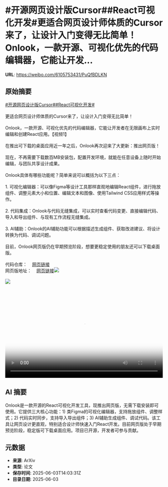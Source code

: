 # #开源网页设计版Cursor##React可视化开发#更适合网页设计师体质的Cursor来了，让设计入门变得无比简单！Onlook，一款开源、可视化优先的代码编辑器，它能让开发...

**URL**: https://weibo.com/6105753431/PuQfBDLKN

## 原始摘要

<a href="https://m.weibo.cn/search?containerid=231522type%3D1%26t%3D10%26q%3D%23%E5%BC%80%E6%BA%90%E7%BD%91%E9%A1%B5%E8%AE%BE%E8%AE%A1%E7%89%88Cursor%23&amp;extparam=%23%E5%BC%80%E6%BA%90%E7%BD%91%E9%A1%B5%E8%AE%BE%E8%AE%A1%E7%89%88Cursor%23" data-hide=""><span class="surl-text">#开源网页设计版Cursor#</span></a><a href="https://m.weibo.cn/search?containerid=231522type%3D1%26t%3D10%26q%3D%23React%E5%8F%AF%E8%A7%86%E5%8C%96%E5%BC%80%E5%8F%91%23&amp;extparam=%23React%E5%8F%AF%E8%A7%86%E5%8C%96%E5%BC%80%E5%8F%91%23" data-hide=""><span class="surl-text">#React可视化开发#</span></a><br><br>更适合网页设计师体质的Cursor来了，让设计入门变得无比简单！<br><br>Onlook，一款开源、可视化优先的代码编辑器，它能让开发者在无限画布上实时编辑和创建React应用。【视频1】<br><br>在推出可下载的桌面应用近一年之后，Onlook再次迎来了大更新：推出网页版！<br><br>现在，不再需要下载数百MB安装包，配置开发环境，就能在任意设备上随时开始编辑，与团队共享设计成果。<br><br>Onlook具体有哪些功能呢？简单来说可以概括为以下三点：<br><br>1. 可视化编辑器：可以像Figma等设计工具那样直观地编辑React组件，进行拖放组件、调整元素大小和位置、编辑文本和图像、使用Tailwind CSS应用样式等操作。<br><br>2. 代码集成：Onlook与代码无缝集成，可以实时查看代码变更、直接编辑代码、导入和导出组件、与现有工作流程无缝集成。<br><br>3. AI辅助：Onlook的AI辅助功能可以根据描述生成组件、获取改进建议、将设计转换为代码、调试问题。<br><br>目前，Onlook网页版仍在早期预览阶段，想要更稳定使用的朋友还可以下载桌面版。<br><br>代码仓库：<a href="https://weibo.cn/sinaurl?u=https%3A%2F%2Fgithub.com%2Fonlook-dev%2Fonlook%3Ftab%3Dreadme-ov-file" data-hide=""><span class="url-icon"><img style="width: 1rem;height: 1rem" src="https://h5.sinaimg.cn/upload/2015/09/25/3/timeline_card_small_web_default.png" referrerpolicy="no-referrer"></span><span class="surl-text">网页链接</span></a><br>网页版地址：<a href="https://weibo.cn/sinaurl?u=https%3A%2F%2Fbeta.onlook.com%2F" data-hide=""><span class="url-icon"><img style="width: 1rem;height: 1rem" src="https://h5.sinaimg.cn/upload/2015/09/25/3/timeline_card_small_web_default.png" referrerpolicy="no-referrer"></span><span class="surl-text">网页链接</span></a><img style="" src="https://tvax2.sinaimg.cn/large/006Fd7o3ly1i22a5lfnttj316w0u0tak.jpg" referrerpolicy="no-referrer"><br><br><img style="" src="https://tvax1.sinaimg.cn/large/006Fd7o3gy1i22a42x7rdj30zk0k0x21.jpg" referrerpolicy="no-referrer"><br><br><br clear="both"><div style="clear: both"></div><video controls="controls" poster="https://tvax1.sinaimg.cn/orj480/006Fd7o3ly1i22a5lystdj316w0u0tak.jpg" style="width: 100%"><source src="https://f.video.weibocdn.com/o0/uJ7qprmBlx08oKQiYQyQ01041200nJol0E010.mp4?label=mp4_720p&amp;template=1028x720.25.0&amp;ori=0&amp;ps=1CwnkDw1GXwCQx&amp;Expires=1748962999&amp;ssig=z1SComMyRU&amp;KID=unistore,video"><source src="https://f.video.weibocdn.com/o0/7IZZaaNelx08oKQi9kfS01041200bBBD0E010.mp4?label=mp4_hd&amp;template=684x480.25.0&amp;ori=0&amp;ps=1CwnkDw1GXwCQx&amp;Expires=1748962999&amp;ssig=MD3kGTaorY&amp;KID=unistore,video"><source src="https://f.video.weibocdn.com/o0/A48K2ChFlx08oKQii3EQ0104120073Jb0E010.mp4?label=mp4_ld&amp;template=512x360.25.0&amp;ori=0&amp;ps=1CwnkDw1GXwCQx&amp;Expires=1748962999&amp;ssig=JEDLr9956O&amp;KID=unistore,video"><p>视频无法显示，请前往<a href="https://video.weibo.com/show?fid=1034%3A5173506418081816" target="_blank" rel="noopener noreferrer">微博视频</a>观看。</p></video>

## AI 摘要

Onlook是一款开源的React可视化开发工具，现推出网页版，无需下载安装即可使用。它提供三大核心功能：1) 类Figma的可视化编辑器，支持拖放组件、调整样式；2) 代码实时同步，支持导入导出组件；3) AI辅助生成组件、调试代码。该工具让网页设计更直观，特别适合设计师快速入门React开发。目前网页版处于早期预览阶段，稳定版可下载桌面应用。项目已开源，开发者可参与贡献。

## 元数据

- **来源**: ArXiv
- **类型**: 论文
- **保存时间**: 2025-06-03T14:03:31Z
- **目录日期**: 2025-06-03
